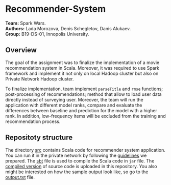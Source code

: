 # Recommender-System
**Team:** Spark Wars. \
**Authors:** Lada Morozova, Denis Schegletov, Danis Alukaev. \
**Group:** B19-DS-01, Innopolis University.

## Overview
The goal of the assignment was to finalize the implementation of a movie recommendation system in Scala. Moreover, it was required to use Spark framework and implement it not only on local Hadoop cluster but also on Private Network Hadoop cluster.

To finalize implementation, team implement `parseTitle` and `rmse` functions; post-processing of recommendations; method that allow to load user data directly instead of surveying user. Moreover, the team will run the application with different model ranks, compare and evaluate the differences between baseline and prediction for the model with a higher rank. In addition, low-frequency items will be excluded from the training and recommendation process.

## Repositoty structure
The directory [src](./src) contains Scala code for recommender system application. You can run it in the private network by following the [guidelines](https://hackmd.io/@Booguy/BkbZekJFY) we prepared. The [sbt](./build.sbt) file is used to compile the Scala code in `jar` file. The [compiled version](./binary.jar) of source code is uploaded in this repository. You also might be interested on how the sample output look like, so go to the [output.txt](./output.txt) file.
